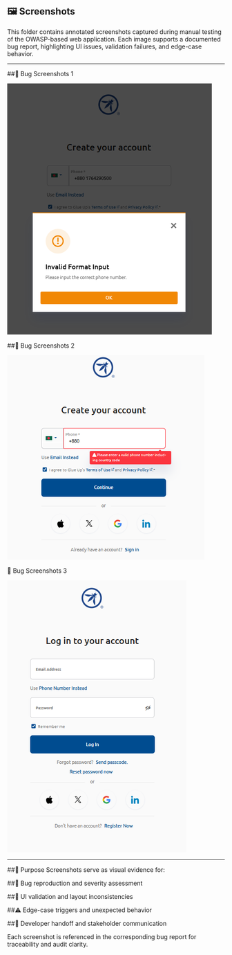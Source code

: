 ## 🖼️ Screenshots
This folder contains annotated screenshots captured during manual testing of the OWASP-based web application. Each image supports a documented bug report, highlighting UI issues, validation failures, and edge-case behavior.

---

##🔹 Bug Screenshots 1 

![Valid Phone Number Error](Valid_phone_number_error.png)



##🔹 Bug Screenshots 2

![Screenshots](bug_phone_number_empty_should_show_empty%20filed.png)



🔹 Bug Screenshots 3

![Screenshots](Login_Success_&_Redirected_to_login_page_with_password_filed_sql_injuction.png)

---

##📌 Purpose
Screenshots serve as visual evidence for:

##🐞 Bug reproduction and severity assessment

##🧪 UI validation and layout inconsistencies

##⚠️ Edge-case triggers and unexpected behavior

##📎 Developer handoff and stakeholder communication

Each screenshot is referenced in the corresponding bug report for traceability and audit clarity.


